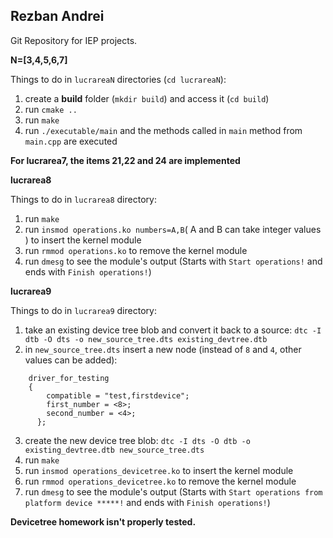 
## Rezban Andrei

Git Repository for IEP projects.

**N=[3,4,5,6,7]**

Things to do in `lucrareaN` directories (`cd lucrareaN`):

 1. create a **build** folder (`mkdir build`) and access it (`cd build`)
 2. run `cmake ..`
 3. run `make`
 4. run `./executable/main` and the methods called in `main` method from `main.cpp` are executed

 **For lucrarea7, the items 21,22 and 24 are implemented**

 **lucrarea8**

 Things to do in `lucrarea8` directory:

  1. run `make`
  2. run `insmod operations.ko numbers=A,B`( A and B can take integer values ) to insert the kernel module
  3. run `rmmod operations.ko` to remove the kernel module
  4. run `dmesg` to see the module's output (Starts with `Start operations!` and ends with `Finish operations!`)


**lucrarea9**

Things to do in `lucrarea9` directory:

1. take an existing device tree blob and convert it back to a source: `dtc -I dtb -O dts -o new_source_tree.dts existing_devtree.dtb`
2. in `new_source_tree.dts` insert a new node (instead of `8` and `4`, other values can be added):

```
    driver_for_testing
    {
	    compatible = "test,firstdevice";
	    first_number = <8>;
	    second_number = <4>;  
	  };
```

3. create the new device tree blob: `dtc -I dts -O dtb -o existing_devtree.dtb new_source_tree.dts`
4. run `make`
5. run `insmod operations_devicetree.ko` to insert the kernel module
6. run `rmmod operations_devicetree.ko` to remove the kernel module
7. run `dmesg` to see the module's output (Starts with `Start operations from platform device *****!` and ends with `Finish operations!`)

**Devicetree homework isn't properly tested.**
